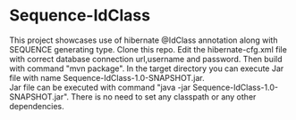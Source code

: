# Sequence-IdClass

This project showcases use of hibernate @IdClass annotation along with SEQUENCE generating type.   Clone this repo. Edit the hibernate-cfg.xml 
file with correct database connection url,username and password. Then build with command "mvn package".
In the target directory you can execute Jar file with name Sequence-IdClass-1.0-SNAPSHOT.jar.  
Jar file can be executed with command "java -jar Sequence-IdClass-1.0-SNAPSHOT.jar". There is no need to set any classpath or any other dependencies. 
